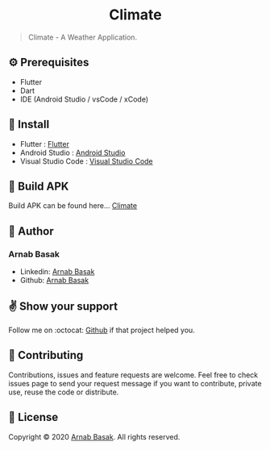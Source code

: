 # <center>Climate</center>
> Climate - A Weather Application.

## :gear: Prerequisites
* Flutter
* Dart
* IDE (Android Studio / vsCode / xCode)

## :envelope_with_arrow: Install
* Flutter : [Flutter](https://flutter.dev/)
* Android Studio : [Android Studio](https://developer.android.com/studio/?gclsrc=ds&gclsrc=ds)
* Visual Studio Code : [Visual Studio Code](https://code.visualstudio.com/)

## :hammer: Build APK

Build APK can be found here... [Climate](https://github.com/arnabb38/clima)

## :bust_in_silhouette: Author
### Arnab Basak
* Linkedin: [Arnab Basak](https://linkedin.com/in/arnab-basak)
* Github: [Arnab Basak](https://github.com/arnabb38)

## :v: Show your support
Follow me on :octocat: [Github](https://github.com/arnabb38) if that project helped you.

## :handshake: Contributing
Contributions, issues and feature requests are welcome.
Feel free to check issues page to send your request message if you want to contribute, private use, reuse the code or distribute.

## :memo: License
Copyright © 2020 [Arnab Basak](https://github.com/arnabb38). All rights reserved. 
